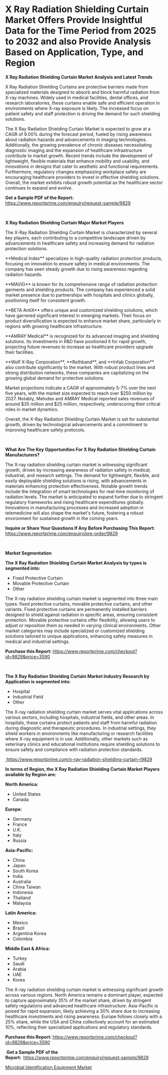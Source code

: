 <p><h1>X Ray Radiation Shielding Curtain Market Offers Provide Insightful Data for the Time Period from 2025 to 2032 and also Provide Analysis Based on Application, Type, and Region</h1></p><p><strong>X Ray Radiation Shielding Curtain Market Analysis and Latest Trends</strong></p>
<p><p>X Ray Radiation Shielding Curtains are protective barriers made from specialized materials designed to absorb and block harmful radiation from X-ray machines. Widely used in medical facilities, dental offices, and research laboratories, these curtains enable safe and efficient operation in environments where X-ray exposure is likely. The increased focus on patient safety and staff protection is driving the demand for such shielding solutions. </p><p>The X Ray Radiation Shielding Curtain Market is expected to grow at a CAGR of 9.00% during the forecast period, fueled by rising awareness about radiation hazards and advancements in imaging technologies. Additionally, the growing prevalence of chronic diseases necessitating diagnostic imaging and the expansion of healthcare infrastructure contribute to market growth. Recent trends include the development of lightweight, flexible materials that enhance mobility and usability, and innovations in designs that cater to aesthetic and functional requirements. Furthermore, regulatory changes emphasizing workplace safety are encouraging healthcare providers to invest in effective shielding solutions. Overall, the market exhibits robust growth potential as the healthcare sector continues to expand and evolve.</p></p>
<p><strong>Get a Sample PDF of the Report:&nbsp;</strong> <a href="https://www.reportprime.com/enquiry/request-sample/9829?utm_campaign=2097&utm_medium=2&utm_source=Github&utm_content=ia&utm_term=20032025&utm_id=x-ray-radiation-shielding-curtain">https://www.reportprime.com/enquiry/request-sample/9829</a></p>
<p>&nbsp;</p>
<p><strong>X Ray Radiation Shielding Curtain Major Market Players</strong></p>
<p><p>The X-Ray Radiation Shielding Curtain Market is characterized by several key players, each contributing to a competitive landscape driven by advancements in healthcare safety and increasing demand for radiation protection solutions.</p><p>**Medical Index** specializes in high-quality radiation protection products, focusing on innovation to ensure safety in medical environments. The company has seen steady growth due to rising awareness regarding radiation hazards.</p><p>**MAVIG** is known for its comprehensive range of radiation protection garments and shielding products. The company has experienced a solid market presence due to partnerships with hospitals and clinics globally, positioning itself for consistent growth.</p><p>**BETA AntiX** offers unique and customized shielding solutions, which have garnered significant interest in emerging markets. Their focus on product diversification is expected to enhance market share, particularly in regions with growing healthcare infrastructure.</p><p>**AMRAY Medical** is recognized for its advanced imaging and shielding solutions. Its investments in R&D have positioned it for rapid growth, projecting future revenues to increase as healthcare providers upgrade their facilities.</p><p>**Wolf X-Ray Corporation**, **Rothband**, and **Infab Corporation** also contribute significantly to the market. With robust product lines and strong distribution networks, these companies are capitalizing on the growing global demand for protective solutions.</p><p>Market projections indicate a CAGR of approximately 5-7% over the next five years, with the market size expected to reach over $250 million by 2027. Notably, Melodex and AMRAY Medical reported sales revenues of around $35 million and $25 million, respectively, underscoring their critical roles in market dynamics. </p><p>Overall, the X-Ray Radiation Shielding Curtain Market is set for substantial growth, driven by technological advancements and a commitment to improving healthcare safety protocols.</p></p>
<p>&nbsp;</p>
<p><strong>What Are The Key Opportunities For X Ray Radiation Shielding Curtain Manufacturers?</strong></p>
<p><p>The X-ray radiation shielding curtain market is witnessing significant growth, driven by increasing awareness of radiation safety in medical, industrial, and research settings. The demand for lightweight, flexible, and easily deployable shielding solutions is rising, with advancements in materials enhancing protection effectiveness. Notable growth trends include the integration of smart technologies for real-time monitoring of radiation levels. The market is anticipated to expand further due to stringent regulatory frameworks and rising healthcare expenditures globally. Innovations in manufacturing processes and increased adoption in telemedicine will also shape the market's future, fostering a robust environment for sustained growth in the coming years.</p></p>
<p><strong>Inquire or Share Your Questions If Any Before Purchasing This Report:</strong> <a href="https://www.reportprime.com/enquiry/pre-order/9829?utm_campaign=2097&utm_medium=2&utm_source=Github&utm_content=ia&utm_term=20032025&utm_id=x-ray-radiation-shielding-curtain">https://www.reportprime.com/enquiry/pre-order/9829</a></p>
<p>&nbsp;</p>
<p><strong>Market Segmentation</strong></p>
<p><strong>The X Ray Radiation Shielding Curtain Market Analysis by types is segmented into:</strong></p>
<p><ul><li>Fixed Protective Curtain</li><li>Movable Protective Curtain</li><li>Other</li></ul></p>
<p><p>The X-ray radiation shielding curtain market is segmented into three main types: fixed protective curtains, movable protective curtains, and other variants. Fixed protective curtains are permanently installed barriers designed to shield against radiation in specific areas, ensuring consistent protection. Movable protective curtains offer flexibility, allowing users to adjust or reposition them as needed in varying clinical environments. Other market categories may include specialized or customized shielding solutions tailored to unique applications, enhancing safety measures in medical and industrial settings.</p></p>
<p><strong>Purchase this Report:&nbsp;</strong><a href="https://www.reportprime.com/checkout?id=9829&price=3590&utm_campaign=2097&utm_medium=2&utm_source=Github&utm_content=ia&utm_term=20032025&utm_id=x-ray-radiation-shielding-curtain">https://www.reportprime.com/checkout?id=9829&price=3590</a></p>
<p>&nbsp;</p>
<p><strong>The X Ray Radiation Shielding Curtain Market Industry Research by Application is segmented into:</strong></p>
<p><ul><li>Hospital</li><li>Industrial Field</li><li>Other</li></ul></p>
<p><p>The X-ray radiation shielding curtain market serves vital applications across various sectors, including hospitals, industrial fields, and other areas. In hospitals, these curtains protect patients and staff from harmful radiation during diagnostic and therapeutic procedures. In industrial settings, they shield workers in environments like manufacturing or research facilities where X-ray equipment is in use. Additionally, other markets such as veterinary clinics and educational institutions require shielding solutions to ensure safety and compliance with radiation protection standards.</p></p>
<p><a href="https://www.reportprime.com/x-ray-radiation-shielding-curtain-r9829?utm_campaign=2097&utm_medium=2&utm_source=Github&utm_content=ia&utm_term=20032025&utm_id=x-ray-radiation-shielding-curtain">&nbsp;https://www.reportprime.com/x-ray-radiation-shielding-curtain-r9829</a></p>
<p><strong>In terms of Region, the X Ray Radiation Shielding Curtain Market Players available by Region are:</strong></p>
<p>
    <p> <strong> North America: </strong>
        <ul>
            <li>United States</li>
            <li>Canada</li>
        </ul>
        </p> 
    <p> <strong> Europe: </strong>
        <ul>
            <li>Germany</li>
            <li>France</li>
            <li>U.K.</li>
            <li>Italy</li>
            <li>Russia</li>
        </ul>
        </p> 
    <p> <strong> Asia-Pacific: </strong>
        <ul>
            <li>China</li>
            <li>Japan</li>
            <li>South Korea</li>
            <li>India</li>
            <li>Australia</li>
            <li>China Taiwan</li>
            <li>Indonesia</li>
            <li>Thailand</li>
            <li>Malaysia</li>
        </ul>
        </p> 
    <p> <strong> Latin America: </strong>
        <ul>
            <li>Mexico</li>
            <li>Brazil</li>
            <li>Argentina Korea</li>
            <li>Colombia</li>
        </ul>
        </p> 
    <p> <strong> Middle East & Africa: </strong>
        <ul>
            <li>Turkey</li>
            <li>Saudi</li>
            <li>Arabia</li>
            <li>UAE</li>
            <li>Korea</li>
        </ul>
    </p>
    </p>
<p><p>The X-ray radiation shielding curtain market is witnessing significant growth across various regions. North America remains a dominant player, expected to capture approximately 35% of the market share, driven by stringent safety regulations and advanced healthcare infrastructure. Asia-Pacific is poised for rapid expansion, likely achieving a 30% share due to increasing healthcare investments and rising awareness. Europe follows closely with a 25% share, while the USA and China collectively account for an estimated 10%, reflecting their specialized applications and regulatory standards.</p></p>
<p><strong>Purchase this Report: </strong><a href="https://www.reportprime.com/checkout?id=9829&price=3590&utm_campaign=2097&utm_medium=2&utm_source=Github&utm_content=ia&utm_term=20032025&utm_id=x-ray-radiation-shielding-curtain">https://www.reportprime.com/checkout?id=9829&price=3590</a></p>
<p>&nbsp;<strong>Get a Sample PDF of the Report:&nbsp;&nbsp;</strong><a href="https://www.reportprime.com/enquiry/request-sample/9829?utm_campaign=2097&utm_medium=2&utm_source=Github&utm_content=ia&utm_term=20032025&utm_id=x-ray-radiation-shielding-curtain">https://www.reportprime.com/enquiry/request-sample/9829</a></p>
<p><strong></strong></p>
<p><p><a href="https://github.com/FlorianWolf90/Market-Research-Report-List-1/blob/main/microbial-identification-equipment-market.md?utm_campaign=2097&utm_medium=2&utm_source=Github&utm_content=ia&utm_term=20032025&utm_id=x-ray-radiation-shielding-curtain">Microbial Identification Equipment Market</a></p></p>
